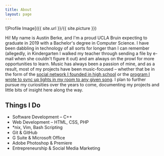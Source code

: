 ```yaml
---
title: About
layout: page
---
```

![Profile Image]({{ site.url }}/{{ site.picture }})
<p>Hi! My name is Austin Berke, and I'm a proud UCLA Bruin expecting to graduate in 2019 with a Bachelor's degree in Computer Science. I have been dabbling in technology of all sorts for longer than I can remember (allegedly, in Kindergarten I walked my teacher through sending a file by e-mail when she couldn't figure it out) and am always on the prowl for more opportunities to learn. Music has always been a passion of mine, and as a result, most of my projects have been music-focused – whether that be in the form of the <a href="#">social network I founded in high school</a> or the <a href="https://github.com/austinberke/MIDIToLED">program I wrote to sync up lights in my room to any given song</a>. I plan to further pursue my curiosities over the years to come, documenting my projects and little bits of insight here along the way.</p>

<h2>Things I Do</h2>

<ul class="skill-list">
	<li>Software Development – C++</li>
	<li>Web Development – HTML, CSS, PHP</li>
	<li>*nix, Vim, Bash Scripting</li>
	<li>Git & GitHub</li>
    <li>G Suite & Microsoft Office</li>
	<li>Adobe Photoshop & Premiere</li>
	<li>Entrepreneurship & Social Media Marketing</li>

</ul>
